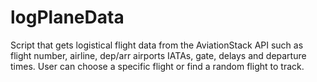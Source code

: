# logPlaneData
Script that gets logistical flight data from the AviationStack API such as flight number, airline, dep/arr airports IATAs, gate, delays and departure times. User can choose a specific flight or find a random flight to track.
